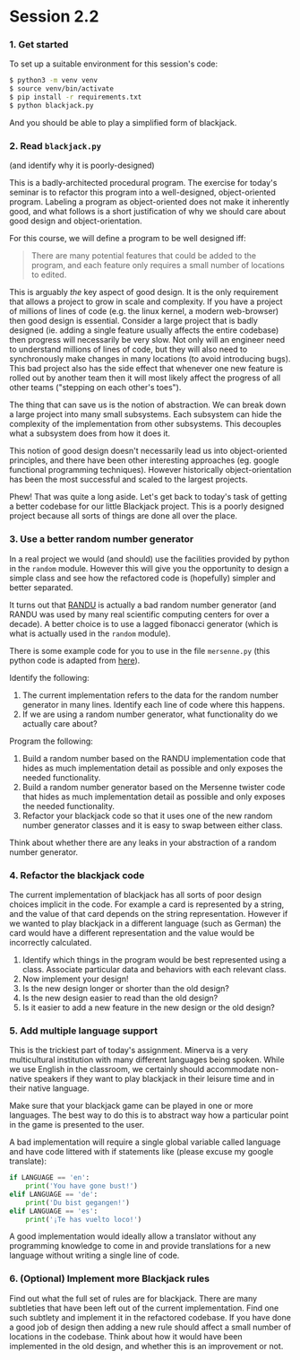 # Session 2.2

### 1. Get started
To set up a suitable environment for this session's code:
```bash
$ python3 -m venv venv
$ source venv/bin/activate
$ pip install -r requirements.txt
$ python blackjack.py
```
And you should be able to play a simplified form of blackjack.

### 2. Read `blackjack.py`
(and identify why it is poorly-designed)

This is a badly-architected procedural program. The exercise for today's seminar is to refactor this program into a well-designed, object-oriented program.  Labeling a program as object-oriented does not make it inherently good, and what follows is a short justification of why we should care about good design and object-orientation.

For this course, we will define a program to be well designed iff:
>There are many potential features that could be added to the program, and each feature only requires a small number of locations to edited.

This is arguably *the* key aspect of good design.  It is the only requirement that allows a project to grow in scale and complexity.  If you have a project of millions of lines of code (e.g. the linux kernel, a modern web-browser) then good design is essential.  Consider a large project that is badly designed (ie. adding a single feature usually affects the entire codebase) then progress will necessarily be very slow.  Not only will an engineer need to understand millions of lines of code, but they will also need to synchronously make changes in many locations (to avoid introducing bugs).  This bad project also has the side effect that whenever one new feature is rolled out by another team then it will most likely affect the progress of all other teams ("stepping on each other's toes").

The thing that can save us is the notion of abstraction.  We can break down a large project into many small subsystems.  Each subsystem can hide the complexity of the implementation from other subsystems. This decouples what a subsystem does from how it does it.  

This notion of good design doesn't necessarily lead us into object-oriented principles, and there have been other interesting approaches (eg. google functional programming techniques).  However historically object-orientation has been the most successful and scaled to the largest projects.

Phew! That was quite a long aside.  Let's get back to today's task of getting a better codebase for our little Blackjack project.  This is a poorly designed project because all sorts of things are done all over the place.

### 3. Use a better random number generator

In a real project we would (and should) use the facilities provided by python in the `random` module. However this will give you the opportunity to design a simple class and see how the refactored code is (hopefully) simpler and better separated.

It turns out that [RANDU](https://en.wikipedia.org/wiki/RANDU) is actually a bad random number generator (and RANDU was used by many real scientific computing centers for over a decade).  A better choice is to use a lagged fibonacci generator (which is what is actually used in the `random` module).

There is some example code for you to use in the file `mersenne.py` (this python code is adapted from
[here](http://code.activestate.com/recipes/578056-mersenne-twister/)).

Identify the following:
1. The current implementation refers to the data for the random number generator in many lines.  Identify each line of code where this happens.
2. If we are using a random number generator, what functionality do we actually care about?

Program the following:
1. Build a random number based on the RANDU implementation code that hides as much implementation detail as possible and only exposes the needed functionality.
2. Build a random number generator based on the Mersenne twister code that hides as much implementation detail as possible and only exposes the needed functionality.
3. Refactor your blackjack code so that it uses one of the new random number generator classes and it is easy to swap between either class.

Think about whether there are any leaks in your abstraction of a random number generator.

### 4. Refactor the blackjack code
The current implementation of blackjack has all sorts of poor design choices implicit in the code.  For example a card is represented by a string, and the value of that card depends on the string representation.  However if we wanted to play blackjack in a different language (such as German) the card would have a different representation and the value would be incorrectly calculated.
1. Identify which things in the program would be best represented using a class.  Associate particular data and behaviors with each relevant class.
2. Now implement your design!
3. Is the new design longer or shorter than the old design?
4. Is the new design easier to read than the old design?
5. Is it easier to add a new feature in the new design or the old design?


### 5. Add multiple language support
This is the trickiest part of today's assignment.  Minerva is a very multicultural institution with many different languages being spoken.  While we use English in the classroom, we certainly should accommodate non-native speakers if they want to play blackjack in their leisure time and in their native language.

Make sure that your blackjack game can be played in one or more languages.  The best way to do this is to abstract way how a particular point in the game is presented to the user.

A bad implementation will require a single global variable called language and have code littered with if statements like (please excuse my google translate):

```python
if LANGUAGE == 'en':
    print('You have gone bust!')
elif LANGUAGE == 'de':
    print('Du bist gegangen!')
elif LANGUAGE == 'es':
    print('¡Te has vuelto loco!')
```

A good implementation would ideally allow a translator without any programming knowledge to come in and provide translations for a new language without writing a single line of code.

### 6. (Optional) Implement more Blackjack rules

Find out what the full set of rules are for blackjack.  There are many subtleties that have been left out of the current implementation.  Find one such subtlety and implement it in the refactored codebase.  If you have done a good job of design then adding a new rule should affect a small number of locations in the codebase.  Think about how it would have been implemented in the old design, and whether this is an improvement or not.
